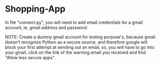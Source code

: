 # Shopping-App
In file "connect.py", you will need to add email credentials for a gmail account, ie, gmail address and password.

NOTE: Create a dummy gmail account for testing purpose's, because gmail doesn't recognize Python as a secure source, and therefore google will block your first attempt at sending out an email, so, you will have to go into your gmail, click on the link of the warning email you received and find "Allow less secure apps".
